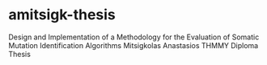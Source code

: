 # amitsigk-thesis
Design and Implementation of a Methodology for the Evaluation of Somatic Mutation Identification Algorithms
Mitsigkolas Anastasios THMMY Diploma Thesis